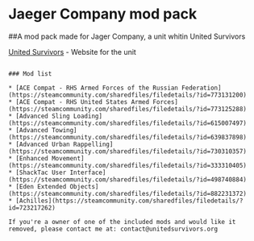 # Jaeger Company mod pack

##A mod pack made for Jager Company, a unit whitin United Survivors

[United Survivors](https://www.unitedsurvivors.org/arma3) - Website for the unit
```

### Mod list

* [ACE Compat - RHS Armed Forces of the Russian Federation](https://steamcommunity.com/sharedfiles/filedetails/?id=773131200)
* [ACE Compat - RHS United States Armed Forces](https://steamcommunity.com/sharedfiles/filedetails/?id=773125288)
* [Advanced Sling Loading](https://steamcommunity.com/sharedfiles/filedetails/?id=615007497)
* [Advanced Towing](https://steamcommunity.com/sharedfiles/filedetails/?id=639837898)
* [Advanced Urban Rappelling](https://steamcommunity.com/sharedfiles/filedetails/?id=730310357)
* [Enhanced Movement](https://steamcommunity.com/sharedfiles/filedetails/?id=333310405)
* [ShackTac User Interface](https://steamcommunity.com/sharedfiles/filedetails/?id=498740884)
* [Eden Extended Objects](https://steamcommunity.com/sharedfiles/filedetails/?id=882231372)
* [Achilles](https://steamcommunity.com/sharedfiles/filedetails/?id=723217262)

If you're a owner of one of the included mods and would like it removed, please contact me at: contact@unitedsurvivors.org
